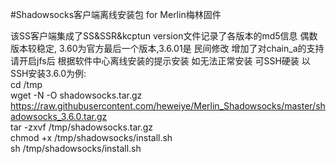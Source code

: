 #Shadowsocks客户端离线安装包 for Merlin梅林固件

该SS客户端集成了SS&SSR&kcptun
version文件记录了各版本的md5信息
偶数版本较稳定, 3.60为官方最后一个版本,3.6.01是 民间修改 增加了对chain_a的支持
请开启jfs后 根据软件中心离线安装的提示安装
如无法正常安装 可SSH硬装 以SSH安装3.6.0为例:
<br>cd /tmp
<br>wget -N -O shadowsocks.tar.gz https://raw.githubusercontent.com/heweiye/Merlin_Shadowsocks/master/shadowsocks_3.6.0.tar.gz
<br>tar -zxvf /tmp/shadowsocks.tar.gz
<br>chmod +x /tmp/shadowsocks/install.sh
<br>sh /tmp/shadowsocks/install.sh
